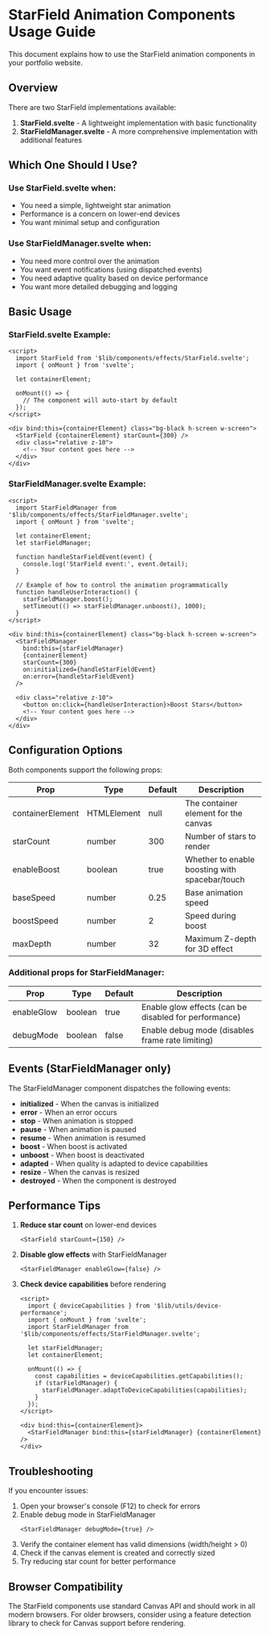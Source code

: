 # StarField Animation Components Usage Guide

This document explains how to use the StarField animation components in your portfolio website.

## Overview

There are two StarField implementations available:

1. **StarField.svelte** - A lightweight implementation with basic functionality
2. **StarFieldManager.svelte** - A more comprehensive implementation with additional features

## Which One Should I Use?

### Use StarField.svelte when:
- You need a simple, lightweight star animation
- Performance is a concern on lower-end devices
- You want minimal setup and configuration

### Use StarFieldManager.svelte when:
- You need more control over the animation
- You want event notifications (using dispatched events)
- You need adaptive quality based on device performance
- You want more detailed debugging and logging

## Basic Usage

### StarField.svelte Example:

```svelte
<script>
  import StarField from '$lib/components/effects/StarField.svelte';
  import { onMount } from 'svelte';
  
  let containerElement;
  
  onMount(() => {
    // The component will auto-start by default
  });
</script>

<div bind:this={containerElement} class="bg-black h-screen w-screen">
  <StarField {containerElement} starCount={300} />
  <div class="relative z-10">
    <!-- Your content goes here -->
  </div>
</div>
```

### StarFieldManager.svelte Example:

```svelte
<script>
  import StarFieldManager from '$lib/components/effects/StarFieldManager.svelte';
  import { onMount } from 'svelte';
  
  let containerElement;
  let starFieldManager;
  
  function handleStarFieldEvent(event) {
    console.log('StarField event:', event.detail);
  }
  
  // Example of how to control the animation programmatically
  function handleUserInteraction() {
    starFieldManager.boost();
    setTimeout(() => starFieldManager.unboost(), 1000);
  }
</script>

<div bind:this={containerElement} class="bg-black h-screen w-screen">
  <StarFieldManager 
    bind:this={starFieldManager}
    {containerElement} 
    starCount={300}
    on:initialized={handleStarFieldEvent}
    on:error={handleStarFieldEvent}
  />
  
  <div class="relative z-10">
    <button on:click={handleUserInteraction}>Boost Stars</button>
    <!-- Your content goes here -->
  </div>
</div>
```

## Configuration Options

Both components support the following props:

| Prop | Type | Default | Description |
|------|------|---------|-------------|
| containerElement | HTMLElement | null | The container element for the canvas |
| starCount | number | 300 | Number of stars to render |
| enableBoost | boolean | true | Whether to enable boosting with spacebar/touch |
| baseSpeed | number | 0.25 | Base animation speed |
| boostSpeed | number | 2 | Speed during boost |
| maxDepth | number | 32 | Maximum Z-depth for 3D effect |

### Additional props for StarFieldManager:

| Prop | Type | Default | Description |
|------|------|---------|-------------|
| enableGlow | boolean | true | Enable glow effects (can be disabled for performance) |
| debugMode | boolean | false | Enable debug mode (disables frame rate limiting) |

## Events (StarFieldManager only)

The StarFieldManager component dispatches the following events:

- **initialized** - When the canvas is initialized
- **error** - When an error occurs
- **stop** - When animation is stopped
- **pause** - When animation is paused
- **resume** - When animation is resumed
- **boost** - When boost is activated
- **unboost** - When boost is deactivated
- **adapted** - When quality is adapted to device capabilities
- **resize** - When the canvas is resized
- **destroyed** - When the component is destroyed

## Performance Tips

1. **Reduce star count** on lower-end devices
   ```svelte
   <StarField starCount={150} />
   ```

2. **Disable glow effects** with StarFieldManager
   ```svelte
   <StarFieldManager enableGlow={false} />
   ```

3. **Check device capabilities** before rendering
   ```svelte
   <script>
     import { deviceCapabilities } from '$lib/utils/device-performance';
     import { onMount } from 'svelte';
     import StarFieldManager from '$lib/components/effects/StarFieldManager.svelte';
     
     let starFieldManager;
     let containerElement;
     
     onMount(() => {
       const capabilities = deviceCapabilities.getCapabilities();
       if (starFieldManager) {
         starFieldManager.adaptToDeviceCapabilities(capabilities);
       }
     });
   </script>
   
   <div bind:this={containerElement}>
     <StarFieldManager bind:this={starFieldManager} {containerElement} />
   </div>
   ```

## Troubleshooting

If you encounter issues:

1. Open your browser's console (F12) to check for errors
2. Enable debug mode in StarFieldManager
   ```svelte
   <StarFieldManager debugMode={true} />
   ```
3. Verify the container element has valid dimensions (width/height > 0)
4. Check if the canvas element is created and correctly sized
5. Try reducing star count for better performance

## Browser Compatibility

The StarField components use standard Canvas API and should work in all modern browsers. For older browsers, consider using a feature detection library to check for Canvas support before rendering.
